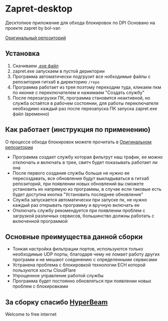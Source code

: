 ﻿# Zapret-desktop


Десктопное приложение для обхода блокировок по DPI 
Основано на проекте zapret by bol-van

[Оригинальный репозиторий](https://github.com/bol-van/zapret)

## Установка

1. Скачиваем [.exe файл](https://github.com/icastingspells/zapret-desktop/releases/download/executable/zapret.exe)
2. zapret.exe запускаем в пустой дериктории
3. Программа автоматически подгрузит все нобходимые файлы с репозитория гитхаб в директорию ```/repo```
4. Программа работает из трея поэтому переходим туда, кликаем пкм по иконке с переключателем и нажимаем "Создать службу"
5. После перезагрузки ПК, программа становится неактивной, но служба остаётся в рабочем состоянии, для работы переключателя необходимо каждый раз после перезапуска ПК запуска zapret.exe файл (временно)


## Как работает (инструкция по применению)

О процессе обхода блокировок можете прочитать в [Оригинальном репозитории](https://github.com/bol-van/zapret)

- Программа создает службу которая фильтрут наш трафик, ее можно отключать и включать в трее, свитч будет показывать работает ли она
- После первого создания службы больше не нужно ее пересоздавать, все обновления будут выкладываться в гитхаб репозиторий, при появлении новых обновлений вы сможете установить их напрямую из программы, в случае если таковые есть будет доступна кнопка "Установить последнее обновление" 
- Служба запускается автоматически при запуске пк, не нужно каждый раз открывать программу и вручную включать ее
- Отключать службу рекомендуется при появлении проблем с загрузкой различных сервисов, большинство должны работать с включенной программой


## Основные преимущества данной сборки
- Тонкая настройка фильтрации портов, используются только необходимые UDP порты, благодаря чему не ломает работу других программ и не мешают соединению с определенными сервисами
- Устранена проблема с блокировкой технологии ECH которой пользуются хосты CloudFlare
- Упрощенное управление работой службы
- Программа будет постоянно обновляться при появлении новых проблем с блокировками 


## За сборку спасибо [HyperBeam](https://t.me/hyperbeamm)

Welcome to free internet
